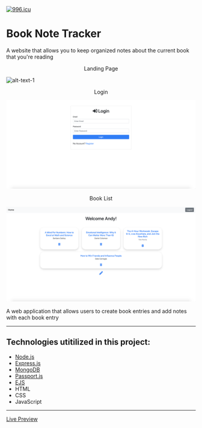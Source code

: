 [![996.icu](https://img.shields.io/badge/link-996.icu-red.svg)](https://996.icu)

# Book Note Tracker
A website that allows you to keep organized notes about the current book that you're reading 

<p align = "middle"> Landing Page </p>

![alt-text-1](https://github.com/AndyUGA/Book-Note-Tracker/blob/master/Screenshots/Landing.png) <p align = "middle"> Login </p> ![alt-text-2](https://github.com/AndyUGA/Book-Note-Tracker/blob/master/Screenshots/Login.png)<p align = "middle"> Book List </p>

![alt-text-1](https://github.com/AndyUGA/Book-Note-Tracker/blob/master/Screenshots/Book%20List.png)




A web application that allows users to create book entries and add notes with each book entry

------------------------------------------------------------------------------------------------------------------------------  

## Technologies utitilized in this project:
- [Node.js](https://nodejs.org/en/) 
- [Express.js](https://expressjs.com)
- [MongoDB](https://www.mongodb.com) 
- [Passport.js](http://www.passportjs.org)
- [EJS](https://ejs.co)
- HTML
- CSS
- JavaScript

---------------------------------------------------------------------------------------------------------------------------
[Live Preview](https://notetracker.andytruong.dev)
